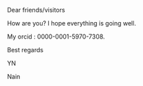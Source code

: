 Dear friends/visitors

How are you? I hope everything is going well. 

My orcid : 0000-0001-5970-7308.

Best regards

YN

Nain
